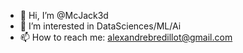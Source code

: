 - 👋 Hi, I’m @McJack3d
- 👀 I’m interested in DataSciences/ML/Ai
- 📫 How to reach me: alexandrebredillot@gmail.com
